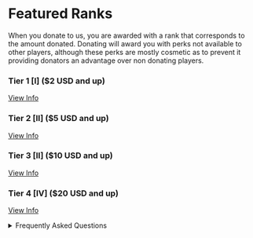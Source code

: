 # Featured Ranks
When you donate to us, you are awarded with a rank that corresponds to the amount donated. Donating will award you with perks not available to other players, although these perks are mostly cosmetic as to prevent it providing donators an advantage over non donating players.   

### **Tier 1** [I] ($2 USD and up)
[View Info]()
### **Tier 2** [II] ($5 USD and up)
[View Info]()
### **Tier 3** [II] ($10 USD and up)
[View Info]()
### **Tier 4** [IV] ($20 USD and up)
[View Info]()   

   
<details>
  <summary>Frequently Asked Questions</summary>


Question: Is a PayPal account required to donate?
Answer: You do not need a PayPal account to make a donate! You can use PayPal Guest Checkout!


Question: How do I know this is safe?
Answer: All donations are secured by PayPal and Loyal MC doesn't receive your information.


Question: Do the ranks make the server P2W? (Pay to Win)
Answer: Absolutely not! We strive to make sure both regular players and our supporters stay on a equal playing field.


Question: How long will it take for me to receive my rank?
Answer: It could take up to 24 hours but you will most likely get it no more than 2 hours from purchase.


Question: What do you do with the money you make from these ranks?
Answer: All the money donated goes back into the server and helps us continue to keep it running.
</details>